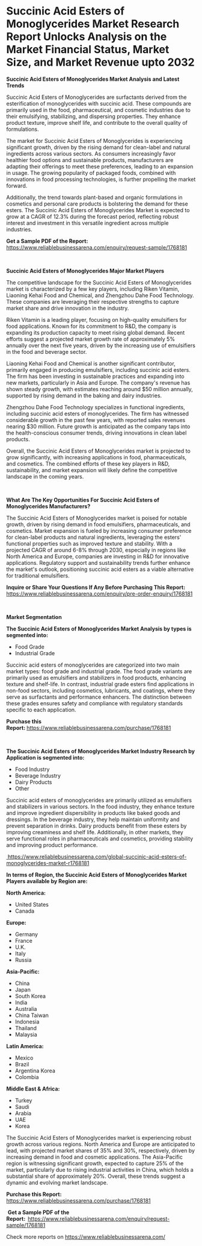 <p><h1>Succinic Acid Esters of Monoglycerides Market Research Report Unlocks Analysis on the Market Financial Status, Market Size, and Market Revenue upto 2032</h1></p><p><strong>Succinic Acid Esters of Monoglycerides Market Analysis and Latest Trends</strong></p>
<p><p>Succinic Acid Esters of Monoglycerides are surfactants derived from the esterification of monoglycerides with succinic acid. These compounds are primarily used in the food, pharmaceutical, and cosmetic industries due to their emulsifying, stabilizing, and dispersing properties. They enhance product texture, improve shelf life, and contribute to the overall quality of formulations.</p><p>The market for Succinic Acid Esters of Monoglycerides is experiencing significant growth, driven by the rising demand for clean-label and natural ingredients across various sectors. As consumers increasingly favor healthier food options and sustainable products, manufacturers are adapting their offerings to meet these preferences, leading to an expansion in usage. The growing popularity of packaged foods, combined with innovations in food processing technologies, is further propelling the market forward.</p><p>Additionally, the trend towards plant-based and organic formulations in cosmetics and personal care products is bolstering the demand for these esters. The Succinic Acid Esters of Monoglycerides Market is expected to grow at a CAGR of 12.3% during the forecast period, reflecting robust interest and investment in this versatile ingredient across multiple industries.</p></p>
<p><strong>Get a Sample PDF of the Report:&nbsp;</strong> <a href="https://www.reliablebusinessarena.com/enquiry/request-sample/1768181?utm_campaign=3554&utm_medium=2&utm_source=Github&utm_content=ia&utm_term=05042025&utm_id=succinic-acid-esters-of-monoglycerides">https://www.reliablebusinessarena.com/enquiry/request-sample/1768181</a></p>
<p>&nbsp;</p>
<p><strong>Succinic Acid Esters of Monoglycerides Major Market Players</strong></p>
<p><p>The competitive landscape for the Succinic Acid Esters of Monoglycerides market is characterized by a few key players, including Riken Vitamin, Liaoning Kehai Food and Chemical, and Zhengzhou Dahe Food Technology. These companies are leveraging their respective strengths to capture market share and drive innovation in the industry.</p><p>Riken Vitamin is a leading player, focusing on high-quality emulsifiers for food applications. Known for its commitment to R&D, the company is expanding its production capacity to meet rising global demand. Recent efforts suggest a projected market growth rate of approximately 5% annually over the next five years, driven by the increasing use of emulsifiers in the food and beverage sector.</p><p>Liaoning Kehai Food and Chemical is another significant contributor, primarily engaged in producing emulsifiers, including succinic acid esters. The firm has been investing in sustainable practices and expanding into new markets, particularly in Asia and Europe. The company's revenue has shown steady growth, with estimates reaching around $50 million annually, supported by rising demand in the baking and dairy industries.</p><p>Zhengzhou Dahe Food Technology specializes in functional ingredients, including succinic acid esters of monoglycerides. The firm has witnessed considerable growth in the past few years, with reported sales revenues nearing $30 million. Future growth is anticipated as the company taps into the health-conscious consumer trends, driving innovations in clean label products.</p><p>Overall, the Succinic Acid Esters of Monoglycerides market is projected to grow significantly, with increasing applications in food, pharmaceuticals, and cosmetics. The combined efforts of these key players in R&D, sustainability, and market expansion will likely define the competitive landscape in the coming years.</p></p>
<p>&nbsp;</p>
<p><strong>What Are The Key Opportunities For Succinic Acid Esters of Monoglycerides Manufacturers?</strong></p>
<p><p>The Succinic Acid Esters of Monoglycerides market is poised for notable growth, driven by rising demand in food emulsifiers, pharmaceuticals, and cosmetics. Market expansion is fueled by increasing consumer preference for clean-label products and natural ingredients, leveraging the esters' functional properties such as improved texture and stability. With a projected CAGR of around 6-8% through 2030, especially in regions like North America and Europe, companies are investing in R&D for innovative applications. Regulatory support and sustainability trends further enhance the market's outlook, positioning succinic acid esters as a viable alternative for traditional emulsifiers.</p></p>
<p><strong>Inquire or Share Your Questions If Any Before Purchasing This Report:</strong> <a href="https://www.reliablebusinessarena.com/enquiry/pre-order-enquiry/1768181?utm_campaign=3554&utm_medium=2&utm_source=Github&utm_content=ia&utm_term=05042025&utm_id=succinic-acid-esters-of-monoglycerides">https://www.reliablebusinessarena.com/enquiry/pre-order-enquiry/1768181</a></p>
<p>&nbsp;</p>
<p><strong>Market Segmentation</strong></p>
<p><strong>The Succinic Acid Esters of Monoglycerides Market Analysis by types is segmented into:</strong></p>
<p><ul><li>Food Grade</li><li>Industrial Grade</li></ul></p>
<p><p>Succinic acid esters of monoglycerides are categorized into two main market types: food grade and industrial grade. The food grade variants are primarily used as emulsifiers and stabilizers in food products, enhancing texture and shelf-life. In contrast, industrial grade esters find applications in non-food sectors, including cosmetics, lubricants, and coatings, where they serve as surfactants and performance enhancers. The distinction between these grades ensures safety and compliance with regulatory standards specific to each application.</p></p>
<p><strong>Purchase this Report:&nbsp;</strong><a href="https://www.reliablebusinessarena.com/purchase/1768181?utm_campaign=3554&utm_medium=2&utm_source=Github&utm_content=ia&utm_term=05042025&utm_id=succinic-acid-esters-of-monoglycerides">https://www.reliablebusinessarena.com/purchase/1768181</a></p>
<p>&nbsp;</p>
<p><strong>The Succinic Acid Esters of Monoglycerides Market Industry Research by Application is segmented into:</strong></p>
<p><ul><li>Food Industry</li><li>Beverage Industry</li><li>Dairy Products</li><li>Other</li></ul></p>
<p><p>Succinic acid esters of monoglycerides are primarily utilized as emulsifiers and stabilizers in various sectors. In the food industry, they enhance texture and improve ingredient dispersibility in products like baked goods and dressings. In the beverage industry, they help maintain uniformity and prevent separation in drinks. Dairy products benefit from these esters by improving creaminess and shelf life. Additionally, in other markets, they serve functional roles in pharmaceuticals and cosmetics, providing stability and improving product performance.</p></p>
<p><a href="https://www.reliablebusinessarena.com/global-succinic-acid-esters-of-monoglycerides-market-r1768181?utm_campaign=3554&utm_medium=2&utm_source=Github&utm_content=ia&utm_term=05042025&utm_id=succinic-acid-esters-of-monoglycerides">&nbsp;https://www.reliablebusinessarena.com/global-succinic-acid-esters-of-monoglycerides-market-r1768181</a></p>
<p><strong>In terms of Region, the Succinic Acid Esters of Monoglycerides Market Players available by Region are:</strong></p>
<p>
    <p> <strong> North America: </strong>
        <ul>
            <li>United States</li>
            <li>Canada</li>
        </ul>
        </p> 
    <p> <strong> Europe: </strong>
        <ul>
            <li>Germany</li>
            <li>France</li>
            <li>U.K.</li>
            <li>Italy</li>
            <li>Russia</li>
        </ul>
        </p> 
    <p> <strong> Asia-Pacific: </strong>
        <ul>
            <li>China</li>
            <li>Japan</li>
            <li>South Korea</li>
            <li>India</li>
            <li>Australia</li>
            <li>China Taiwan</li>
            <li>Indonesia</li>
            <li>Thailand</li>
            <li>Malaysia</li>
        </ul>
        </p> 
    <p> <strong> Latin America: </strong>
        <ul>
            <li>Mexico</li>
            <li>Brazil</li>
            <li>Argentina Korea</li>
            <li>Colombia</li>
        </ul>
        </p> 
    <p> <strong> Middle East & Africa: </strong>
        <ul>
            <li>Turkey</li>
            <li>Saudi</li>
            <li>Arabia</li>
            <li>UAE</li>
            <li>Korea</li>
        </ul>
    </p>
    </p>
<p><p>The Succinic Acid Esters of Monoglycerides market is experiencing robust growth across various regions. North America and Europe are anticipated to lead, with projected market shares of 35% and 30%, respectively, driven by increasing demand in food and cosmetic applications. The Asia-Pacific region is witnessing significant growth, expected to capture 25% of the market, particularly due to rising industrial activities in China, which holds a substantial share of approximately 20%. Overall, these trends suggest a dynamic and evolving market landscape.</p></p>
<p><strong>Purchase this Report: </strong><a href="https://www.reliablebusinessarena.com/purchase/1768181?utm_campaign=3554&utm_medium=2&utm_source=Github&utm_content=ia&utm_term=05042025&utm_id=succinic-acid-esters-of-monoglycerides">https://www.reliablebusinessarena.com/purchase/1768181</a></p>
<p>&nbsp;<strong>Get a Sample PDF of the Report:&nbsp;&nbsp;</strong><a href="https://www.reliablebusinessarena.com/enquiry/request-sample/1768181?utm_campaign=3554&utm_medium=2&utm_source=Github&utm_content=ia&utm_term=05042025&utm_id=succinic-acid-esters-of-monoglycerides">https://www.reliablebusinessarena.com/enquiry/request-sample/1768181</a></p>
<p><strong></strong></p>
<p>Check more reports on <a href="https://www.reliablebusinessarena.com/?utm_campaign=3554&utm_medium=2&utm_source=Github&utm_content=ia&utm_term=05042025&utm_id=succinic-acid-esters-of-monoglycerides">https://www.reliablebusinessarena.com/</a></p>